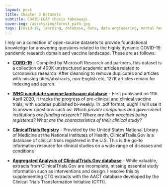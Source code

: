 ```yaml
---
layout: post
title: Chapter 3 Datasets
subtitle: COVID-LEAP thesis takeaways
cover-img: /assets/img/forest_path.jpg
tags: [Covid-19, learning, database, data, data engineering, mental health]
---
```

I rely on a collection of open-source datasets to provide foundational knowledge for answering questions related to the highly dynamic COVID-19 pandemic research domain and vaccine landscape. These are as follows:

* [__CORD-19__](https://www.kaggle.com/allen-institute-for-ai/CORD-19-research-challenge) - Compiled by Microsoft Research and partners, this dataset is a collection of 400K unstructured academic articles related to coronavirus research. After cleansing to remove duplicates and articles with missing titles/abstracts, non-English etc, 127K articles remain for indexing and search.

* [__WHO candidate vaccine landscape database__](https://www.who.int/publications/m/item/draft-landscape-of-covid-19-candidate-vaccines) - First published on 11th April 2020, it tracks the progress of pre-clinical and clinical vaccine trials, with updates published bi-weekly. In .pdf format, uugh! 
I will use it to answer questions such as: _Which private companies and government institutions are funding research?_ _Where are their vaccines being registered?_ _What are the characteristics of their clinical study?_

* [__ClinicalTrials Registry__](https://clinicaltrials.gov/) - Provided by the United States National Library of Medicine at the National Institutes of Health, ClinicalTrails.Gov is a database of clinical trials registered in the U.S. This is the go-to information resource for clinical studies on a wide range of diseases and conditions

* [__Aggregated Analysis of ClinicalTrials.Gov database__](https://aact.ctti-clinicaltrials.org/) - While valuable, extracts from ClinicalTrials.Gov are incomplete, missing essential study information such as interventions and design. I resolve this by supplementing CTG extracts with the AACT database developed by the Clinical Trials Transformation Initiative (CTTI).